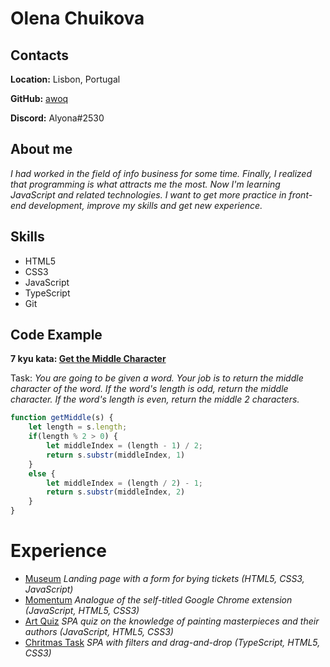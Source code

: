 # Olena Chuikova
## Contacts
**Location:** Lisbon, Portugal

**GitHub:** [awoq](https://github.com/awoq)

**Discord:** Alyona#2530
## About me
*I had worked in the field of info business for some time. Finally, I realized that programming is what attracts me the most. Now I'm learning JavaScript and related technologies. I want to get more practice in front-end development, improve my skills and get new experience.*
## Skills
* HTML5
* CSS3
* JavaScript
* TypeScript
* Git
## Code Example
**7 kyu kata: [Get the Middle Character](https://www.codewars.com/kata/get-the-middle-character)**

Task: *You are going to be given a word. Your job is to return the middle character of the word. If the word's length is odd, return the middle character. If the word's length is even, return the middle 2 characters.*
```javascript
function getMiddle(s) {
    let length = s.length;
    if(length % 2 > 0) {
        let middleIndex = (length - 1) / 2;
        return s.substr(middleIndex, 1)
    }
    else {
        let middleIndex = (length / 2) - 1;
        return s.substr(middleIndex, 2)
    }
}
```
# Experience 
* [Museum](https://rolling-scopes-school.github.io/awoq-JSFE2021Q3/museum-dom/) *Landing page with a form for bying tickets (HTML5, CSS3, JavaScript)*
* [Momentum](https://rolling-scopes-school.github.io/awoq-JSFE2021Q3/momentum/) *Analogue of the self-titled Google Chrome extension (JavaScript, HTML5, CSS3)*
* [Art Quiz](https://rolling-scopes-school.github.io/awoq-JSFE2021Q3/art-quiz/) *SPA quiz on the knowledge of painting masterpieces and their authors (JavaScript, HTML5, CSS3)*
* [Chritmas Task](https://rolling-scopes-school.github.io/awoq-JSFE2021Q3/christmas-task/) *SPA with filters and drag-and-drop (TypeScript, HTML5, CSS3)*